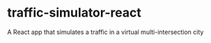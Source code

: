 # traffic-simulator-react
A React app that simulates a traffic in a virtual multi-intersection city
